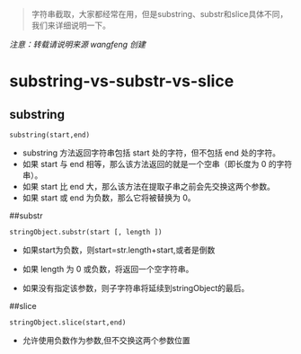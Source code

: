 
>字符串截取，大家都经常在用，但是substring、substr和slice具体不同，我们来详细说明一下。

*注意：转载请说明来源 wangfeng 创建*

# substring-vs-substr-vs-slice

## substring

```
substring(start,end)
```

+ substring 方法返回字符串包括 start 处的字符，但不包括 end 处的字符。
+ 如果 start 与 end 相等，那么该方法返回的就是一个空串（即长度为 0 的字符串）。
+ 如果 start 比 end 大，那么该方法在提取子串之前会先交换这两个参数。
+ 如果 start 或 end 为负数，那么它将被替换为 0。


##substr

```
stringObject.substr(start [, length ])
```

+ 如果start为负数，则start=str.length+start,或者是倒数

+ 如果 length 为 0 或负数，将返回一个空字符串。

+ 如果没有指定该参数，则子字符串将延续到stringObject的最后。

##slice

```
stringObject.slice(start,end)
```

+ 允许使用负数作为参数,但不交换这两个参数位置
